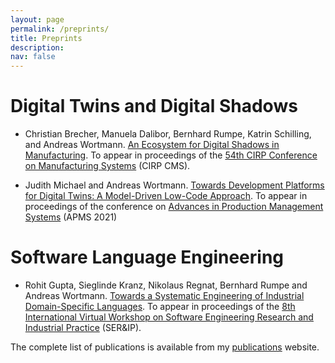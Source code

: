 ```yaml
---
layout: page
permalink: /preprints/
title: Preprints
description: 
nav: false
---
```


# Digital Twins and Digital Shadows

- Christian Brecher, Manuela Dalibor, Bernhard Rumpe, Katrin Schilling, and Andreas Wortmann. [An Ecosystem for Digital Shadows in Manufacturing](../downloads/preprints/2021/An_Ecosystem_for_Digital_Shadows_in_Manufacturing.pdf). To appear in proceedings of the [54th CIRP Conference on Manufacturing Systems](http://cirp-cms2021.org/) (CIRP CMS).

- Judith Michael and Andreas Wortmann. [Towards Development Platforms for Digital Twins: A Model-Driven Low-Code Approach](../downloads/preprints/2021/Towards_Development_Platforms_for_Digital_Twins_-_A_Model-Driven_Low-Code_Approach.pdf). To appear in proceedings of the conference on [Advances in Production Management Systems](https://www.apms-conference.org/) (APMS 2021)

# Software Language Engineering

- Rohit Gupta, Sieglinde Kranz, Nikolaus Regnat, Bernhard Rumpe and Andreas Wortmann. [Towards a Systematic Engineering of Industrial Domain-Specific Languages](../downloads/preprints/2021/Towards_a_Systematic_Engineering_of_Industrial_Domain-Specific_Languages.pdf). To appear in proceedings of the [8th International Virtual Workshop on Software Engineering Research and Industrial Practice](https://dumari.github.io/serip2021/) (SER&amp;IP).


The complete list of publications is available from my [publications](../publications/) website.
